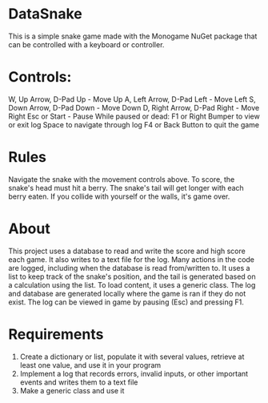 # DataSnake
This is a simple snake game made with the Monogame NuGet package that can be controlled with a keyboard or controller.

# Controls:
W, Up Arrow, D-Pad Up - Move Up
A, Left Arrow, D-Pad Left - Move Left
S, Down Arrow, D-Pad Down - Move Down
D, Right Arrow, D-Pad Right - Move Right
Esc or Start - Pause
While paused or dead:
F1 or Right Bumper to view or exit log
Space to navigate through log
F4 or Back Button to quit the game

# Rules
Navigate the snake with the movement controls above. To score, the snake's head must hit a berry. The snake's tail will get longer with each berry eaten. If you collide with yourself or the walls, it's game over.

# About
This project uses a database to read and write the score and high score each game. It also writes to a text file for the log. Many actions in the code are logged, including when the database is read from/written to. It uses a list to keep track of the snake's position, and the tail is generated based on a calculation using the list. To load content, it uses a generic class. The log and database are generated locally where the game is ran if they do not exist. The log can be viewed in game by pausing (Esc) and pressing F1.

# Requirements
1. Create a dictionary or list, populate it with several values, retrieve at least one value, and use it in your program
2. Implement a log that records errors, invalid inputs, or other important events and writes them to a text file
3. Make a generic class and use it